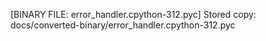 [BINARY FILE: error_handler.cpython-312.pyc]
Stored copy: docs/converted-binary/error_handler.cpython-312.pyc
